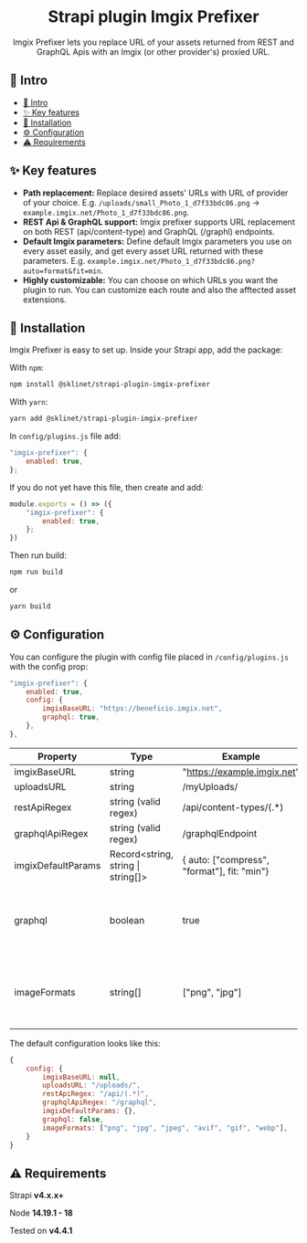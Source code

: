 <h1 align="center">Strapi plugin Imgix Prefixer</h1>

<p align="center">Imgix Prefixer lets you replace URL of your assets returned from REST and GraphQL Apis with an Imgix (or other provider's) proxied URL.</p>

## 👋 Intro

- [👋 Intro](#-intro)
- [✨ Key features](#-key-features)
- [🔧 Installation](#-installation)
- [⚙️ Configuration](#️-configuration)
- [⚠️ Requirements](#️-requirements)

## <a id="features"></a>✨ Key features

* **Path replacement:** Replace desired assets' URLs with URL of provider of your choice. E.g. `/uploads/small_Photo_1_d7f33bdc86.png` -> `example.imgix.net/Photo_1_d7f33bdc86.png`.
* **REST Api & GraphQL support:** Imgix prefixer supports URL replacement on both REST (api/content-type) and GraphQL (/graphl) endpoints.
* **Default Imgix parameters:** Define default Imgix parameters you use on every asset easily, and get every asset URL returned with these parameters. E.g. `example.imgix.net/Photo_1_d7f33bdc86.png?auto=format&fit=min`.
* **Highly customizable:** You can choose on which URLs you want the plugin to run. You can customize each route and also the afftected asset extensions.

## <a id="installation"></a>🔧 Installation

Imgix Prefixer is easy to set up. Inside your Strapi app, add the package:

With `npm`:
```bash
npm install @sklinet/strapi-plugin-imgix-prefixer
```
With `yarn`:
```bash
yarn add @sklinet/strapi-plugin-imgix-prefixer
```

In `config/plugins.js` file add:
```js
"imgix-prefixer": {
    enabled: true,
};
```

If you do not yet have this file, then create and add:
```js
module.exports = () => ({
    "imgix-prefixer": {
        enabled: true,
    };
})
```

Then run build:
```bash
npm run build
```

or
```bash
yarn build
```

## <a id="configuration"></a>⚙️ Configuration

You can configure the plugin with config file placed in `/config/plugins.js` with the config prop:

```js
"imgix-prefixer": {
    enabled: true,
    config: {
        imgixBaseURL: "https://beneficio.imgix.net",
        graphql: true,
    },
},
```

| Property           | Type                               | Example                                     | Description                                      | Required | Default                                                   |
|--------------------|------------------------------------|---------------------------------------------|--------------------------------------------------|----------|-----------------------------------------------------------|
| imgixBaseURL       | string                             | "https://example.imgix.net"                 |                                                  | True     | null                                                      |
| uploadsURL         | string                             | /myUploads/                                 |                                                  | False    | /uploads/                                                 |
| restApiRegex       | string (valid regex)               | /api/content-types/(.*)                     |                                                  | False    | /api/(.*)                                                 |
| graphqlApiRegex    | string (valid regex)               | /graphqlEndpoint                            |                                                  | False    | /graphql                                                  |
| imgixDefaultParams | Record<string, string \| string[]> | { auto: ["compress", "format"], fit: "min"} |                                                  | False    | {}                                                        |
| graphql            | boolean                            | true                                        | Register imgix prefixer also on GraphQL endpoint | False    | false                                                     |
| imageFormats       | string[]                           | ["png", "jpg"]                              | Image formats you want to proxy                  |          | [ "png" ,  "jpg" ,  "jpeg" ,  "avif" ,  "gif" ,  "webp" ] |

The default configuration looks like this:

```js
{
    config: {
        imgixBaseURL: null,
        uploadsURL: "/uploads/",
        restApiRegex: "/api/(.*)",
        graphqlApiRegex: "/graphql",
        imgixDefaultParams: {},
        graphql: false,
        imageFormats: ["png", "jpg", "jpeg", "avif", "gif", "webp"],
    }
}
```

## <a id="requirements"></a>⚠️ Requirements
Strapi **v4.x.x+**

Node **14.19.1 - 18**

Tested on **v4.4.1**
